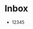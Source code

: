 # Inbox

<!-- - Here you can write disorganised notes to be categorised later
- Bullet points are useful, but it could be free form text as well
- Sometimes it's better to just get things off your mind quickly, rather than stop to think where it belongs
- But don't let this list get too long
- Move information to more specific documents and link to them.
- This helps you navigate between documents quickly
- For example, you can `Cmd`+`Click` this: [[todo]]
- Some notes don't end up making sense the next day
- That's ok, you can just delete them!
- You can always find them in your git history, if you really need it! -->
- 12345 

